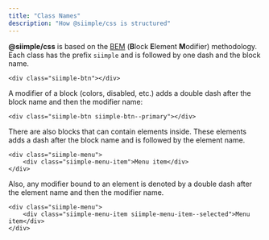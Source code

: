 ```yaml
---
title: "Class Names"
description: "How @siimple/css is structured"
---
```


**@siimple/css** is based on the [BEM](https://getbem.com/) (**B**lock **E**lement **M**odifier) methodology. 
Each class has the prefix `siimple` and is followed by one dash and the block name.

```
<div class="siimple-btn"></div>
```

A modifier of a block (colors, disabled, etc.) adds a double dash after the block name and then the modifier name:

```
<div class="siimple-btn siimple-btn--primary"></div>
```

There are also blocks that can contain elements inside. These elements adds a dash after the block name and is followed by the element name.

```
<div class="siimple-menu">
    <div class="siimple-menu-item">Menu item</div>
</div>
```

Also, any modifier bound to an element is denoted by a double dash after the element name and then the modifier name.

```
<div class="siimple-menu">
    <div class="siimple-menu-item siimple-menu-item--selected">Menu item</div>
</div>
```


